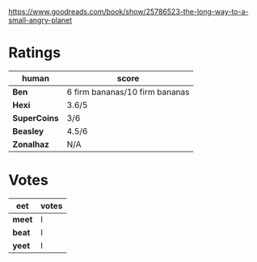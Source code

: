 <!-- TITLE: The Long Way To A Small Angry Planet -->
<!-- SUBTITLE: A quick summary of The Long Way To A Small Angry Planet -->
https://www.goodreads.com/book/show/25786523-the-long-way-to-a-small-angry-planet
# Ratings
| human | score |
| --- | --- |
| **Ben** | 6 firm bananas/10 firm bananas |
| **Hexi** | 3.6/5 |
| **SuperCoins** | 3/6 |
| **Beasley** | 4.5/6 |
| **Zonalhaz** | N/A |

# Votes
| eet | votes |
|  --- | --- |
| **meet** | I |
| **beat** | I |
| **yeet** | I |
